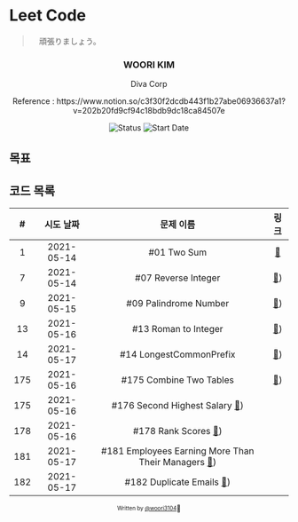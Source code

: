 # Leet Code

>　頑張りましょう。

<div align="center">

<h3> WOORI KIM </h3>
<p> Diva Corp </p>
<p> Reference : https://www.notion.so/c3f30f2dcdb443f1b27abe06936637a1?v=202b20fd9cf94c18bdb9dc18ca84507e </p>

![Status](https://img.shields.io/badge/MunziYa-blue.svg)
![Start Date](https://img.shields.io/badge/Start%20Date-2021--05--13-23d16b.svg)



</div>

## 목표


## 코드 목록

| # | 시도 날짜  | 문제 이름 |             링크             |
| :--: | :--------: | :-------: | :--------------------------: |
|  1   | 2021-05-14 | #01 Two Sum| [:link:](code/001TwoSum.cs) |
|  7   | 2021-05-14 | #07 Reverse Integer| [:link:](code/007ReverseInteger.cs)) |
|  9   | 2021-05-15 | #09 Palindrome Number| [:link:](code/009PalindromeNumber.cs)) |
|  13   | 2021-05-16 | #13 Roman to Integer| [:link:](code/013RomantoInteger.cs)) |
|  14   | 2021-05-17 | #14 LongestCommonPrefix| [:link:](code/014LongestCommonPrefix.cs)) |
|  175   | 2021-05-16 | #175 Combine Two Tables| [:link:](Sql/175CombineTwoTables.sql)) |
|  175   | 2021-05-16 | #176 Second Highest Salary [:link:](Sql/176SecondHighestSalary.sql)) |
|  178   | 2021-05-16 | #178 Rank Scores [:link:](Sql/178RankScores.sql)) |
|  181   | 2021-05-17 | #181 Employees Earning More Than Their Managers [:link:](Sql/181EmployeesEarningMore.sql)) |
|  182   | 2021-05-17 | #182 Duplicate Emails [:link:](Sql/182DuplicateEmails.sql)) |
<div align="center">

<sub><sup>Written by <a href="https://github.com/woori3104">@woori3104</a></sup></sub><small>🍕</small>

</div>
